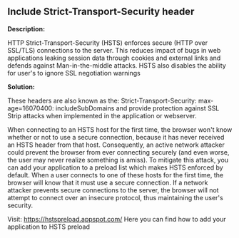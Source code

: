 
Include Strict-Transport-Security header
-------

**Description:**

HTTP Strict-Transport-Security (HSTS) enforces secure (HTTP over SSL/TLS) connections to 
the server. This reduces impact of bugs in web applications leaking session data through 
cookies and external links and defends against Man-in-the-middle attacks. HSTS also 
disables the ability for user's to ignore SSL negotiation warnings


**Solution:**

These headers are also known as the: Strict-Transport-Security: max-age=16070400: 
includeSubDomains and provide protection against SSL Strip attacks when implemented in the
application or webserver. 

When connecting to an HSTS host for the first time, the browser won't know whether or not
to use a secure connection, because it has never received an HSTS header from that host.
Consequently, an active network attacker could prevent the browser from ever connecting
securely (and even worse, the user may never realize something is amiss). To mitigate
this attack, you can add your application to a preload list which makes HSTS enforced by default. 
When a user connects to one of these hosts for the first time, the browser will know that 
it must use a secure connection. If a network attacker prevents secure connections to the 
server, the browser will not attempt to connect over an insecure protocol, thus 
maintaining the user's security.

Visit: 
    https://hstspreload.appspot.com/
Here you can find how to add your application to HSTS preload
